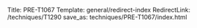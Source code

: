 Title: PRE-T1067
Template: general/redirect-index
RedirectLink: /techniques/T1290
save_as: techniques/PRE-T1067/index.html